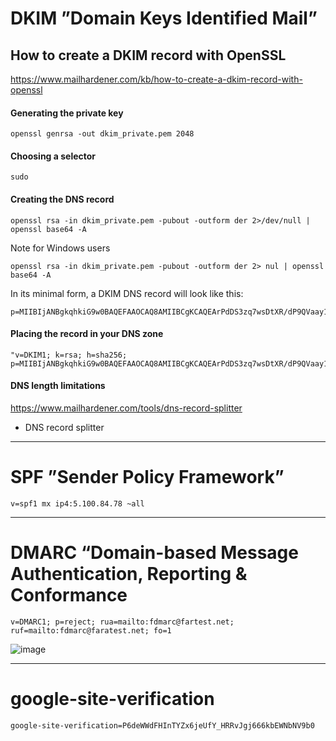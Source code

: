 
# DKIM ”Domain Keys Identified Mail”
## How to create a DKIM record with OpenSSL
https://www.mailhardener.com/kb/how-to-create-a-dkim-record-with-openssl

 ####  Generating the private key
```
openssl genrsa -out dkim_private.pem 2048
```
####  Choosing a selector

```
sudo 
```
#### Creating the DNS record
```
openssl rsa -in dkim_private.pem -pubout -outform der 2>/dev/null | openssl base64 -A
```
Note for Windows users
```
openssl rsa -in dkim_private.pem -pubout -outform der 2> nul | openssl base64 -A
```
 In its minimal form, a DKIM DNS record will look like this:
```
p=MIIBIjANBgkqhkiG9w0BAQEFAAOCAQ8AMIIBCgKCAQEArPdDS3zq7wsDtXR/dP9QVaay1m0QpksDulGfqZ1H4Cnd4mT+eRZbnSfpd0BY6iuxAosJGtEkbeZkZslMkGb1ocKkN/EofzGEIC4QV/y1qyujUQ6htFcRk64v
 ```
#### Placing the record in your DNS zone
```
"v=DKIM1; k=rsa; h=sha256;
p=MIIBIjANBgkqhkiG9w0BAQEFAAOCAQ8AMIIBCgKCAQEArPdDS3zq7wsDtXR/dP9QVaay1m0QpksDulGfqZ1H4Cnd4mT+eRZbnSfpd0BY6iuxAosJGtEkbeZkZslMkGb1ocKkN/EofzGEIC4QV/y1qyujUQ6htFcRk64v
```
#### DNS length limitations
https://www.mailhardener.com/tools/dns-record-splitter
 *  DNS record splitter 
------------------------------------------------------------------------
# SPF ”Sender Policy Framework”
```
v=spf1 mx ip4:5.100.84.78 ~all
```



------------------------------------------------------------------------
# DMARC “Domain-based Message Authentication, Reporting & Conformance
```
v=DMARC1; p=reject; rua=mailto:fdmarc@fartest.net; ruf=mailto:fdmarc@faratest.net; fo=1
```
![image](https://github.com/rezaabedi1365/LinuxConfigFile/assets/117336743/7cd83fac-a65d-4ea5-bc65-af65d3c48a74)

------------------------------------------------------------------------
# google-site-verification
```
google-site-verification=P6deWWdFHInTYZx6jeUfY_HRRvJgj666kbEWNbNV9b0
```
